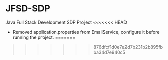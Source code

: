 # JFSD-SDP
Java Full Stack Development SDP Project
<<<<<<< HEAD

- Removed application.properties from EmailService, configure it before running the project.
=======
>>>>>>> 876dfcf1d0e7e2d7b231b2b895fbba34d7e940c5
